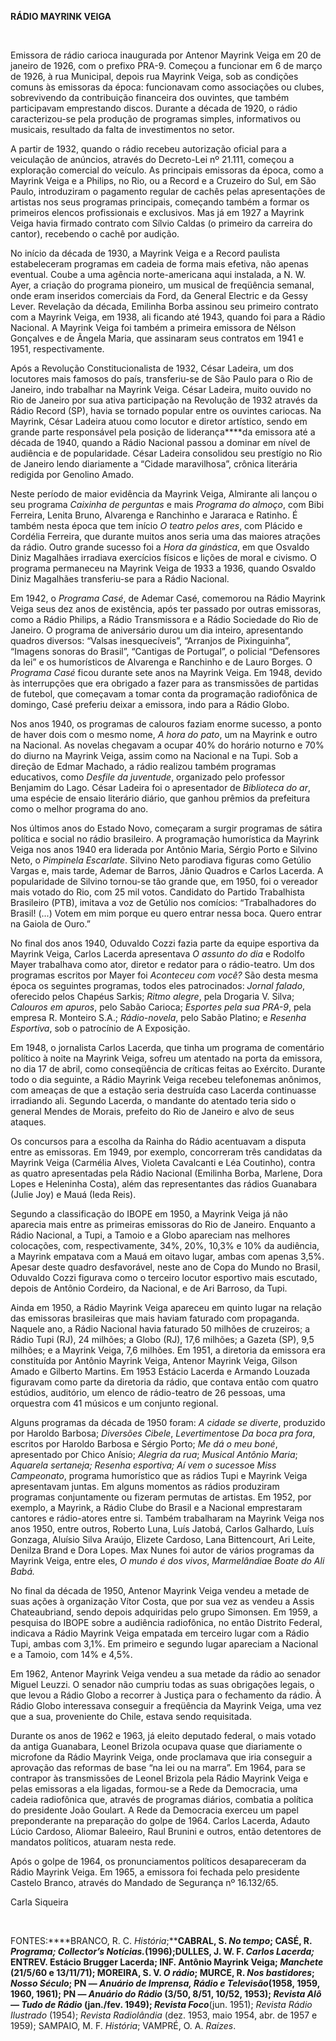 **RÁDIO MAYRINK VEIGA**

 

Emissora de rádio carioca inaugurada por Antenor Mayrink Veiga em 20 de
janeiro de 1926, com o prefixo PRA-9. Começou a funcionar em 6 de março
de 1926, à rua Municipal, depois rua Mayrink Veiga, sob as condições
comuns às emissoras da época: funcionavam como associações ou clubes,
sobrevivendo da contribuição financeira dos ouvintes, que também
participavam emprestando discos. Durante a década de 1920, o rádio
caracterizou-se pela produção de programas simples, informativos ou
musicais, resultado da falta de investimentos no setor.

A partir de 1932, quando o rádio recebeu autorização oficial para a
veiculação de anúncios, através do Decreto-Lei nº 21.111, começou a
exploração comercial do veículo. As principais emissoras da época, como
a Mayrink Veiga e a Philips, no Rio, ou a Record e a Cruzeiro do Sul, em
São Paulo, introduziram o pagamento regular de cachês pelas
apresentações de artistas nos seus programas principais, começando
também a formar os primeiros elencos profissionais e exclusivos. Mas já
em 1927 a Mayrink Veiga havia firmado contrato com Sílvio Caldas (o
primeiro da carreira do cantor), recebendo o cachê por audição.

No início da década de 1930, a Mayrink Veiga e a Record paulista
estabeleceram programas em cadeia de forma mais efetiva, não apenas
eventual. Coube a uma agência norte-americana aqui instalada, a N. W.
Ayer, a criação do programa pioneiro, um musical de freqüência semanal,
onde eram inseridos comerciais da Ford, da General Electric e da Gessy
Lever. Revelação da década, Emilinha Borba assinou seu primeiro contrato
com a Mayrink Veiga, em 1938, ali ficando até 1943, quando foi para a
Rádio Nacional. A Mayrink Veiga foi também a primeira emissora de Nélson
Gonçalves e de Ângela Maria, que assinaram seus contratos em 1941 e
1951, respectivamente.

Após a Revolução Constitucionalista de 1932, César Ladeira, um dos
locutores mais famosos do país, transferiu-se de São Paulo para o Rio de
Janeiro, indo trabalhar na Mayrink Veiga. César Ladeira, muito ouvido no
Rio de Janeiro por sua ativa participação na Revolução de 1932 através
da Rádio Record (SP), havia se tornado popular entre os ouvintes
cariocas. Na Mayrink, César Ladeira atuou como locutor e diretor
artístico, sendo em grande parte responsável pela posição de
liderança****da emissora até a década de 1940, quando a Rádio Nacional
passou a dominar em nível de audiência e de popularidade. César Ladeira
consolidou seu prestígio no Rio de Janeiro lendo diariamente a “Cidade
maravilhosa”, crônica literária redigida por Genolino Amado.

Neste período de maior evidência da Mayrink Veiga, Almirante ali lançou
o seu programa *Caixinha de perguntas* e mais *Programa do almoço*, com
Bibi Ferreira, Lenita Bruno, Alvarenga e Ranchinho e Jararaca e Ratinho.
É também nesta época que tem início *O teatro pelos ares*, com Plácido e
Cordélia Ferreira, que durante muitos anos seria uma das maiores
atrações da rádio. Outro grande sucesso foi a *Hora da ginástica*, em
que Osvaldo Diniz Magalhães irradiava exercícios físicos e lições de
moral e civismo. O programa permaneceu na Mayrink Veiga de 1933 a 1936,
quando Osvaldo Diniz Magalhães transferiu-se para a Rádio Nacional.

Em 1942, o *Programa Casé*, de Ademar Casé, comemorou na Rádio Mayrink
Veiga seus dez anos de existência, após ter passado por outras
emissoras, como a Rádio Philips, a Rádio Transmissora e a Rádio
Sociedade do Rio de Janeiro. O programa de aniversário durou um dia
inteiro, apresentando quadros diversos: “Valsas inesquecíveis”,
“Arranjos de Pixinguinha”, “Imagens sonoras do Brasil”, “Cantigas de
Portugal”, o policial “Defensores da lei” e os humorísticos de Alvarenga
e Ranchinho e de Lauro Borges. O *Programa Casé* ficou durante sete anos
na Mayrink Veiga. Em 1948, devido às interrupções que era obrigado a
fazer para as transmissões de partidas de futebol, que começavam a tomar
conta da programação radiofônica de domingo, Casé preferiu deixar a
emissora, indo para a Rádio Globo.

Nos anos 1940, os programas de calouros faziam enorme sucesso, a ponto
de haver dois com o mesmo nome, *A hora do pato*, um na Mayrink e outro
na Nacional. As novelas chegavam a ocupar 40% do horário noturno e 70%
do diurno na Mayrink Veiga, assim como na Nacional e na Tupi. Sob a
direção de Edmar Machado, a rádio realizou também programas educativos,
como *Desfile da juventude*, organizado pelo professor Benjamim do Lago.
César Ladeira foi o apresentador de *Biblioteca do ar*, uma espécie de
ensaio literário diário, que ganhou prêmios da prefeitura como o melhor
programa do ano.

Nos últimos anos do Estado Novo, começaram a surgir programas de sátira
política e social no rádio brasileiro. A programação humorística da
Mayrink Veiga nos anos 1940 era liderada por Antônio Maria, Sérgio Porto
e Silvino Neto, o *Pimpinela Escarlate*. Silvino Neto parodiava figuras
como Getúlio Vargas e, mais tarde, Ademar de Barros, Jânio Quadros e
Carlos Lacerda. A popularidade de Silvino tornou-se tão grande que, em
1950, foi o vereador mais votado do Rio, com 25 mil votos. Candidato do
Partido Trabalhista Brasileiro (PTB), imitava a voz de Getúlio nos
comícios: “Trabalhadores do Brasil! (...) Votem em mim porque eu quero
entrar nessa boca. Quero entrar na Gaiola de Ouro.”

No final dos anos 1940, Oduvaldo Cozzi fazia parte da equipe esportiva
da Mayrink Veiga, Carlos Lacerda apresentava *O assunto do dia* e
Rodolfo Mayer trabalhava como ator, diretor e redator para o
rádio-teatro. Um dos programas escritos por Mayer foi *Aconteceu com
você?* São desta mesma época os seguintes programas, todos eles
patrocinados: *Jornal falado*, oferecido pelos Chapéus Sarkis; *Ritmo
alegre*, pela Drogaria V. Silva; *Calouros em apuros*, pelo Sabão
Carioca; *Esportes pela sua PRA-9*, pela empresa R. Monteiro S.A.;
*Rádio-novela*, pelo Sabão Platino; e *Resenha Esportiva*, sob o
patrocínio de A Exposição.

Em 1948, o jornalista Carlos Lacerda, que tinha um programa de
comentário político à noite na Mayrink Veiga, sofreu um atentado na
porta da emissora, no dia 17 de abril, como conseqüência de críticas
feitas ao Exército. Durante todo o dia seguinte, a Rádio Mayrink Veiga
recebeu telefonemas anônimos, com ameaças de que a estação seria
destruída caso Lacerda continuasse irradiando ali. Segundo Lacerda, o
mandante do atentado teria sido o general Mendes de Morais, prefeito do
Rio de Janeiro e alvo de seus ataques.

Os concursos para a escolha da Rainha do Rádio acentuavam a disputa
entre as emissoras. Em 1949, por exemplo, concorreram três candidatas da
Mayrink Veiga (Carmélia Alves, Violeta Cavalcanti e Léa Coutinho),
contra as quatro apresentadas pela Rádio Nacional (Emilinha Borba,
Marlene, Dora Lopes e Heleninha Costa), além das representantes das
rádios Guanabara (Julie Joy) e Mauá (Ieda Reis).

Segundo a classificação do IBOPE em 1950, a Mayrink Veiga já não
aparecia mais entre as primeiras emissoras do Rio de Janeiro. Enquanto a
Rádio Nacional, a Tupi, a Tamoio e a Globo apareciam nas melhores
colocações, com, respectivamente, 34%, 20%, 10,3% e 10% da audiência, a
Mayrink empatava com a Mauá em oitavo lugar, ambas com apenas 3,5%.
Apesar deste quadro desfavorável, neste ano de Copa do Mundo no Brasil,
Oduvaldo Cozzi figurava como o terceiro locutor esportivo mais escutado,
depois de Antônio Cordeiro, da Nacional, e de Ari Barroso, da Tupi.

Ainda em 1950, a Rádio Mayrink Veiga apareceu em quinto lugar na relação
das emissoras brasileiras que mais haviam faturado com propaganda.
Naquele ano, a Rádio Nacional havia faturado 50 milhões de cruzeiros; a
Rádio Tupi (RJ), 24 milhões; a Globo (RJ), 17,6 milhões; a Gazeta (SP),
9,5 milhões; e a Mayrink Veiga, 7,6 milhões. Em 1951, a diretoria da
emissora era constituída por Antônio Mayrink Veiga, Antenor Mayrink
Veiga, Gilson Amado e Gilberto Martins. Em 1953 Estácio Lacerda e
Armando Louzada figuravam como parte da diretoria da rádio, que contava
então com quatro estúdios, auditório, um elenco de rádio-teatro de 26
pessoas, uma orquestra com 41 músicos e um conjunto regional.

Alguns programas da década de 1950 foram: *A cidade se diverte*,
produzido por Haroldo Barbosa; *Diversões Cibele*, *Levertimentos*e *Da
boca pra fora*, escritos por Haroldo Barbosa e Sérgio Porto; *Me dá o
meu boné*, apresentado por Chico Anísio; *Alegria da rua*; *Musical
Antônio Maria*; *Aquarela sertaneja; Resenha esportiva; Aí vem o
sucesso*e *Miss Campeonato*, programa humorístico que as rádios Tupi e
Mayrink Veiga apresentavam juntas. Em alguns momentos as rádios
produziram programas conjuntamente ou fizeram permutas de artistas. Em
1952, por exemplo, a Mayrink, a Rádio Clube do Brasil e a Nacional
emprestaram cantores e rádio-atores entre si. Também trabalharam na
Mayrink Veiga nos anos 1950, entre outros, Roberto Luna, Luís Jatobá,
Carlos Galhardo, Luís Gonzaga, Aluísio Silva Araújo, Elizete Cardoso,
Lana Bittencourt, Ari Leite, Denilza Brand e Dora Lopes. Max Nunes foi
autor de vários programas da Mayrink Veiga, entre eles, *O mundo é dos
vivos*, *Marmelândia*e *Boate do Ali Babá.*

No final da década de 1950, Antenor Mayrink Veiga vendeu a metade de
suas ações à organização Vítor Costa, que por sua vez as vendeu a Assis
Chateaubriand, sendo depois adquiridas pelo grupo Simonsen. Em 1959, a
pesquisa do IBOPE sobre a audiência radiofônica, no então Distrito
Federal, indicava a Rádio Mayrink Veiga empatada em terceiro lugar com a
Rádio Tupi, ambas com 3,1%. Em primeiro e segundo lugar apareciam a
Nacional e a Tamoio, com 14% e 4,5%.

Em 1962, Antenor Mayrink Veiga vendeu a sua metade da rádio ao senador
Miguel Leuzzi. O senador não cumpriu todas as suas obrigações legais, o
que levou a Rádio Globo a recorrer à Justiça para o fechamento da rádio.
À Rádio Globo interessava conseguir a freqüência da Mayrink Veiga, uma
vez que a sua, proveniente do Chile, estava sendo requisitada.

Durante os anos de 1962 e 1963, já eleito deputado federal, o mais
votado da antiga Guanabara, Leonel Brizola ocupava quase que diariamente
o microfone da Rádio Mayrink Veiga, onde proclamava que iria conseguir a
aprovação das reformas de base “na lei ou na marra”. Em 1964, para se
contrapor às transmissões de Leonel Brizola pela Rádio Mayrink Veiga e
pelas emissoras a ela ligadas, formou-se a Rede da Democracia, uma
cadeia radiofônica que, através de programas diários, combatia a
política do presidente João Goulart. A Rede da Democracia exerceu um
papel preponderante na preparação do golpe de 1964. Carlos Lacerda,
Adauto Lúcio Cardoso, Aliomar Baleeiro, Raul Brunini e outros, então
detentores de mandatos políticos, atuaram nesta rede.

Após o golpe de 1964, os pronunciamentos políticos desapareceram da
Rádio Mayrink Veiga. Em 1965, a emissora foi fechada pelo presidente
Castelo Branco, através do Mandado de Segurança nº 16.132/65.

Carla Siqueira

 

FONTES:****BRANCO, R. C. *História*;****CABRAL, S. *No tempo*; CASÉ, R.
*Programa; Collector’s Notícias.*(1996);**DULLES, J. W. F. *Carlos
Lacerda;* ENTREV. Estácio Brugger Lacerda; INF. Antônio Mayrink Veiga;
*Manchete* (21/5/60 e 13/11/71); MOREIRA, S. V. *O rádio*; MURCE, R.
*Nos bastidores*; *Nosso Século*; PN — *Anuário de Imprensa, Rádio e
Televisão*(1958, 1959, 1960, 1961); PN — *Anuário do Rádio* (3/50, 8/51,
10/52, 1953); *Revista Alô — Tudo de Rádio* (jan./fev. 1949); *Revista
Foco*****(jun. 1951); *Revista Rádio Ilustrado* (1954); *Revista
Radiolândia* (dez. 1953, maio 1954, abr. de 1957 e 1959); SAMPAIO, M. F.
*História*; VAMPRÉ, O. A. *Raízes*.

 
